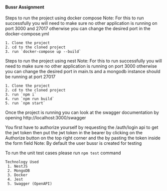 #### Bussr Assignment

Steps to run the project using docker compose
Note: For this to run successfully you will need to make sure no other application is running on port 3000 and 27017 otherwise you can change the desired port in the docker-compose.yml

```
1. Clone the project
2. cd to the cloned project
3. run `docker-compose up --build`
```

Steps to run the project using nest
Note: For this to run successfully you will need to make sure no other application is running on port 3000 otherwise you can change the desired port in main.ts and a mongodb instance should be running at port 27017

```
1. Clone the project
2. cd to the cloned project
3. run `npm i`
4. run `npm run build`
5. run `npm start`
```

Once the project is running you can look at the swagger documentation by opening http://localhost:3000/swagger

You first have to authorize yourself by requesting the /auth/login api to get the jwt token then put the jwt token in the bearer by clicking on the Authorize button on the top right corner and the by pasting the token inside the form field
Note: By default the user bussr is created for testing

To run the unit test cases please run `npm test` command

```
Technology Used
 1. NestJS
 2. MongoDB
 3. Docker
 4. Jest
 5. Swagger (OpenAPI)
```
